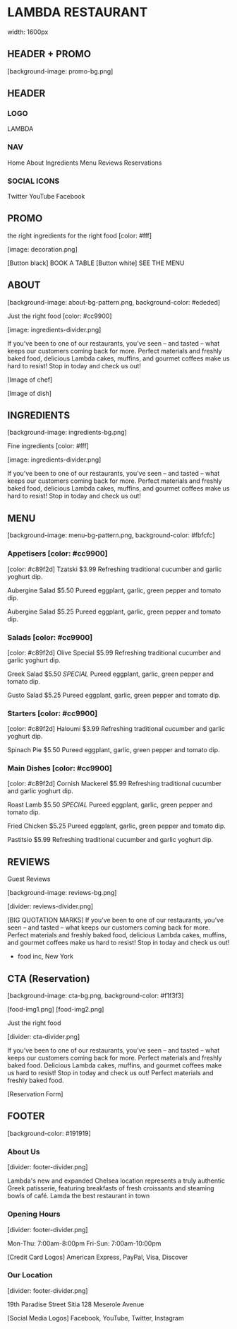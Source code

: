 # LAMBDA RESTAURANT

width: 1600px

## HEADER + PROMO

[background-image: promo-bg.png]

## HEADER

### LOGO

<!-- (font-family: YesevaOne, Serif) -->

LAMBDA

### NAV

<!-- (font-family: GentiumBookBasic, Serif) -->
<!-- Subtle gradient top to bottom -->
<!-- Subtle bar above active -->

Home
About
Ingredients
Menu
Reviews
Reservations

### SOCIAL ICONS

<!-- Font Awesome -->

Twitter
YouTube
Facebook

## PROMO

the right ingredients for the right food [color: #fff]

[image: decoration.png]

<!-- (font-family: Lato, Serif) -->

[Button black] BOOK A TABLE
[Button white] SEE THE MENU

## ABOUT

<!-- (font-family: YesevaOne, Serif) -->

[background-image: about-bg-pattern.png, background-color: #ededed]

Just the right food [color: #cc9900]

[image: ingredients-divider.png]

<!-- (font-family: Lato, Serif) -->

If you’ve been to one of our restaurants, you’ve seen – and tasted – what keeps our customers coming back for more. Perfect materials and freshly baked food, delicious Lambda cakes, muffins, and gourmet coffees make us hard to resist! Stop in today and check us out!

[Image of chef]

[Image of dish]

## INGREDIENTS

[background-image: ingredients-bg.png]

<!-- (font-family: YesevaOne, Serif) -->

Fine ingredients [color: #fff]

[image: ingredients-divider.png]

<!-- (font-family: Lato, Serif) -->
<!-- width: 570px -->

If you’ve been to one of our restaurants, you’ve seen – and tasted – what keeps our customers coming back for more. Perfect materials and freshly baked food, delicious Lambda cakes, muffins, and gourmet coffees make us hard to resist! Stop in today and check us out!

## MENU

[background-image: menu-bg-pattern.png, background-color: #fbfcfc]

<!-- (font-family: YesevaOne, Serif) -->

### Appetisers [color: #cc9900]

[color: #c89f2d]
Tzatski $3.99
Refreshing traditional cucumber and garlic yoghurt dip.

Aubergine Salad $5.50
Pureed eggplant, garlic, green pepper and tomato dip.

Aubergine Salad $5.25
Pureed eggplant, garlic, green pepper and tomato dip.

### Salads [color: #cc9900]

[color: #c89f2d]
Olive Special $5.99
Refreshing traditional cucumber and garlic yoghurt dip.

Greek Salad $5.50 _SPECIAL_
Pureed eggplant, garlic, green pepper and tomato dip.

Gusto Salad $5.25
Pureed eggplant, garlic, green pepper and tomato dip.

### Starters [color: #cc9900]

[color: #c89f2d]
Haloumi $3.99
Refreshing traditional cucumber and garlic yoghurt dip.

Spinach Pie $5.50
Pureed eggplant, garlic, green pepper and tomato dip.

### Main Dishes [color: #cc9900]

[color: #c89f2d]
Cornish Mackerel $5.99
Refreshing traditional cucumber and garlic yoghurt dip.

Roast Lamb $5.50 _SPECIAL_
Pureed eggplant, garlic, green pepper and tomato dip.

Fried Chicken $5.25
Pureed eggplant, garlic, green pepper and tomato dip.

Pastitsio $5.99
Refreshing traditional cucumber and garlic yoghurt dip.

## REVIEWS

<!-- (font-family: YesevaOne, Serif) -->

Guest Reviews

[background-image: reviews-bg.png]

[divider: reviews-divider.png]

<!-- (font-family: GentiumBookBasic Bold, Serif) -->
<!-- width: 770px -->

[BIG QUOTATION MARKS] If you’ve been to one of our restaurants, you’ve seen – and tasted – what keeps our customers coming back for more. Perfect materials and freshly baked food, delicious Lambda cakes, muffins, and gourmet coffees make us hard to resist! Stop in today and check us out!

- food inc, New York

## CTA (Reservation)

[background-image: cta-bg.png, background-color: #f1f3f3]

<!-- (font-family: YesevaOne, Serif) -->

<!-- width: 570px -->
<!-- 270px + 30px + 270px -->

[food-img1.png]
[food-img2.png]

<!-- width: 570px -->

Just the right food

[divider: cta-divider.png]

<!-- (font-family: Lato, Serif) -->

If you’ve been to one of our restaurants, you’ve seen – and tasted – what keeps our customers coming back for more. Perfect materials and freshly baked food.
Delicious Lambda cakes, muffins, and gourmet coffees make us hard to resist! Stop in today and check us out! Perfect materials and freshly baked food.

[Reservation Form]

## FOOTER

[background-color: #191919]

<!-- (font-family: YesevaOne, Serif) -->

### About Us

[divider: footer-divider.png]

<!-- (font-family: Lato, Serif) -->

Lambda's new and expanded Chelsea location represents a truly authentic Greek patisserie, featuring breakfasts of fresh croissants and steaming bowls of café.
Lamda the best restaurant in town

<!-- (font-family: YesevaOne, Serif) -->

### Opening Hours

[divider: footer-divider.png]

<!-- (font-family: Lato, Serif) -->

Mon-Thu: 7:00am-8:00pm
Fri-Sun: 7:00am-10:00pm

[Credit Card Logos]
American Express, PayPal, Visa, Discover

### Our Location

[divider: footer-divider.png]

<!-- (font-family: Lato, Serif) -->

19th Paradise Street Sitia
128 Meserole Avenue

[Social Media Logos]
Facebook, YouTube, Twitter, Instagram
